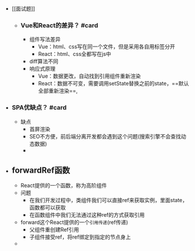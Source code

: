 - [[面试题]]
	- ### Vue和React的差异？ #card
		- 组件写法差异
			- Vue：html、css写在同一个文件，但是采用各自用标签分开
			- React：html、css全都写在js中
		- diff算法不同
		- 响应式原理
			- Vue：数据更改，自动找到引用组件重新渲染
			- React：数据不可变，需要调用setState替换之前的state，==默认全部重新渲染==,
- ### SPA优缺点？ #card
	- 缺点
		- 首屏渲染
		- SEO不方便，前后端分离开发都会遇到这个问题(搜索引擎不会查找动态数据)
		-
- ## forwardRef函数
	- React提供的一个函数，称为高阶组件
	- 问题
		- 在我们开发过程中，类组件我们可以直接ref来获取实例，里面state，函数都可以获取
		- 在函数组件中我们无法通过这种ref的方式获取引用
	- forward这个React提供的一个`引用传递`(ref传递)
		- 父组件重创建Ref引用
		- 子组件接受ref，将ref绑定到指定的节点身上
	-